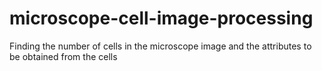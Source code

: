 # microscope-cell-image-processing
Finding the number of cells in the microscope image and the attributes to be obtained from the cells
